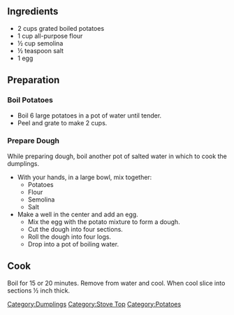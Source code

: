 ## Ingredients

-   2 cups grated boiled potatoes
-   1 cup all-purpose flour
-   ½ cup semolina
-   ½ teaspoon salt
-   1 egg

## Preparation

### Boil Potatoes

-   Boil 6 large potatoes in a pot of water until tender.
-   Peel and grate to make 2 cups.

### Prepare Dough

While preparing dough, boil another pot of salted water in which to cook
the dumplings.

-   With your hands, in a large bowl, mix together:
    -   Potatoes
    -   Flour
    -   Semolina
    -   Salt
-   Make a well in the center and add an egg.
    -   Mix the egg with the potato mixture to form a dough.
    -   Cut the dough into four sections.
    -   Roll the dough into four logs.
    -   Drop into a pot of boiling water.

## Cook

Boil for 15 or 20 minutes. Remove from water and cool. When cool slice
into sections ½ inch thick.

[Category:Dumplings](Category:Dumplings "wikilink") [Category:Stove
Top](Category:Stove_Top "wikilink")
[Category:Potatoes](Category:Potatoes "wikilink")